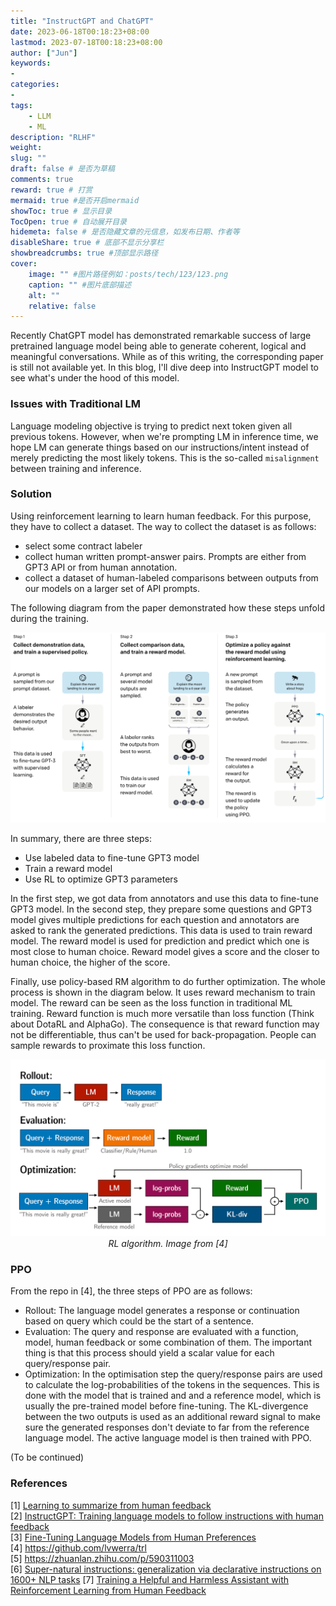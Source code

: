 ```yaml
---
title: "InstructGPT and ChatGPT"
date: 2023-06-18T00:18:23+08:00
lastmod: 2023-07-18T00:18:23+08:00
author: ["Jun"]
keywords: 
- 
categories: 
- 
tags: 
    - LLM
    - ML
description: "RLHF"
weight:
slug: ""
draft: false # 是否为草稿
comments: true
reward: true # 打赏
mermaid: true #是否开启mermaid
showToc: true # 显示目录
TocOpen: true # 自动展开目录
hidemeta: false # 是否隐藏文章的元信息，如发布日期、作者等
disableShare: true # 底部不显示分享栏
showbreadcrumbs: true #顶部显示路径
cover:
    image: "" #图片路径例如：posts/tech/123/123.png
    caption: "" #图片底部描述
    alt: ""
    relative: false
---
```



Recently ChatGPT model has demonstrated remarkable success of large pretrained language model being able to generate coherent, logical and meaningful conversations. While as of this writing, the corresponding paper is still not available yet. In this blog, I'll dive deep into InstructGPT model to see what's under the hood of this model. 
### Issues with Traditional LM
Language modeling objective is trying to predict next token given all previous tokens. However, when we're prompting LM in inference time, we hope LM can generate things based on our instructions/intent instead of merely predicting the most likely tokens. This is the so-called `misalignment` between training and inference. 

### Solution
Using reinforcement learning to learn human feedback. For this purpose, they have to collect a dataset. The way to collect the dataset is as follows: 
- select some contract labeler
- collect human written prompt-answer pairs. Prompts are either from GPT3 API or from human annotation.
- collect a dataset of human-labeled comparisons between outputs from our models on a larger set of API prompts.

The following diagram from the paper demonstrated how these steps unfold during the training. 
<p align="center">
    <img alt="make it parse" src="images/instructgpt.png" width="800"/>
    <br>
</p>

In summary, there are three steps: 
- Use labeled data to fine-tune GPT3 model
- Train a reward model
- Use RL to optimize GPT3 parameters

In the first step, we got data from annotators and use this data to fine-tune GPT3 model. In the second step, they prepare some questions and GPT3 model gives multiple predictions for each question and annotators are asked to rank the generated predictions. This data is used to train reward model. The reward model is used for prediction and predict which one is most close to human choice. Reward model gives a score and the closer to human choice, the higher of the score. 

Finally, use policy-based RM algorithm to do further optimization. The whole process is shown in the diagram below. It uses reward mechanism to train model. The reward can be seen as the loss function in traditional ML training. Reward function is much more versatile than loss function (Think about DotaRL and AlphaGo). The consequence is that reward function may not be differentiable, thus can't be used for back-propagation. People can sample rewards to proximate this loss function.

<p align="center">
    <img alt="rl" src="images/lm_rl.png" width="800"/>
    <br>
    <em>RL algorithm. Image from [4]</em>
    <br>
</p>

### PPO 

From the repo in [4], the three steps of PPO are as follows:

- Rollout: The language model generates a response or continuation based on query which could be the start of a sentence.
- Evaluation: The query and response are evaluated with a function, model, human feedback or some combination of them. The important thing is that this process should yield a scalar value for each query/response pair.
- Optimization: In the optimisation step the query/response pairs are used to calculate the log-probabilities of the tokens in the sequences. This is done with the model that is trained and and a reference model, which is usually the pre-trained model before fine-tuning. The KL-divergence between the two outputs is used as an additional reward signal to make sure the generated responses don't deviate to far from the reference language model. The active language model is then trained with PPO.

(To be continued)




### References
[1] [Learning to summarize from human feedback](https://arxiv.org/pdf/2009.01325.pdf) <br>
[2] [InstructGPT: Training language models to follow instructions with human feedback](https://arxiv.org/abs/2203.02155) <br>
[3] [Fine-Tuning Language Models from Human Preferences](https://arxiv.org/pdf/1909.08593.pdf) <br>
[4] https://github.com/lvwerra/trl  <br>
[5] https://zhuanlan.zhihu.com/p/590311003  <br>
[6] [Super-natural instructions: generalization via declarative instructions on 1600+ NLP tasks](https://arxiv.org/abs/2204.07705)
[7] [Training a Helpful and Harmless Assistant with Reinforcement Learning from Human Feedback](https://arxiv.org/abs/2204.05862)

